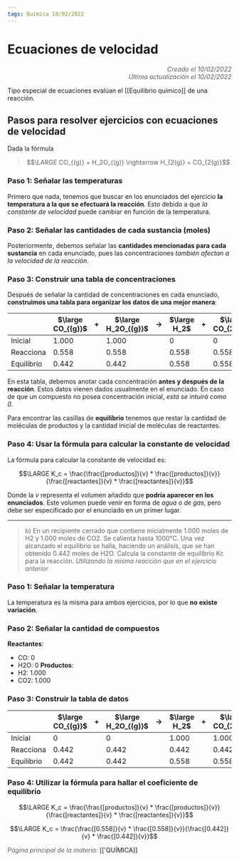```yaml
---
tags: Química 10/02/2022
---
```


# Ecuaciones de velocidad
<div style="text-align: right; opacity: 0.7; font-style: italic;">Creado el 10/02/2022</div>
<div style="text-align: right; opacity: 0.7; font-style: italic;">Última actualización el 10/02/2022</div>

Tipo especial de ecuaciones evalúan el [[Equilibrio químico]] de una reacción.

## Pasos para resolver ejercicios con ecuaciones de velocidad

Dada la fórmula

> $$\LARGE CO_{(g)} + H_2O_{(g)} \rightarrow H_{2(g)} + CO_{2(g)}$$

### Paso 1: Señalar las temperaturas

Primero que nada, tenemos que buscar en los enunciados del ejercicio **la temperatura a la que se efectuará la reacción**. Esto debido a que *la constante de velocidad* puede cambiar en función de la temperatura.

### Paso 2: Señalar las cantidades de cada sustancia (moles)

Posteriormente, debemos señalar las **cantidades mencionadas para cada sustancia** en cada enunciado, pues las concentraciones *también afectan a la velocidad de la reacción*.

### Paso 3: Construir una tabla de concentraciones

Después de señalar la cantidad de concentraciones en cada enunciado, **construimos una tabla para organizar los datos de una mejor manera**:

|            | $\large CO_{(g)}$ | +   | $\large H_2O_{(g)}$ | $\rightarrow$ | $\large H_2$ | +   | $\large CO_{2(g)}$ |
| ---------- | ----------------- | --- | ------------------- | ------------- | ------------ | --- | ------------------ |
| Inicial    | 1.000             |     | 1.000               |               | 0            |     | 0                  |
| Reacciona  | 0.558             |     | 0.558               |               | 0.558        |     | 0.558              | 
| Equilibrio | 0.442             |     | 0.442               |               | 0.558        |     | 0.558              |

En esta tabla, debemos anotar cada concentración **antes y después de la reacción**. Estos datos vienen dados usualmente en el enunciado. En caso de que un compuesto no posea concentración inicial, *está se intuirá como 0*.

Para encontrar las casillas de **equilibrio** tenemos que restar la cantidad de moléculas de productos y la cantidad inicial de moléculas de reactantes.

### Paso 4: Usar la fórmula para calcular la constante de velocidad

La fórmula para calcular la constante de velocidad es:

$$\LARGE K_c = \frac{\frac{[productos]}{v} * \frac{[productos]}{v}}{\frac{[reactantes]}{v} * \frac{[reactantes]}{v}}$$

Donde la $v$ representa el volumen añadido que **podría aparecer en los enunciados**. 
Este volumen puede venir en forma de *agua o de gas*, pero debe ser especificado por el enunciado en un primer lugar.


---

> b) En un recipiente cerrado que contiene inicialmente 1.000 moles de H2 y 1.000 moles de CO2. Se calienta hasta 1000°C. Una vez alcanzado el equilibrio se halla, haciendo un análisis, que se han obtenido 0.442 moles de H2O. Calcula la constante de equilibrio Kc para la reacción.
*Utilizando la misma reacción que en el ejercicio anterior*

### Paso 1: Señalar la temperatura

La temperatura es la misma para ambos ejercicios, por lo que **no existe variación**.

### Paso 2: Señalar la cantidad de compuestos

**Reactantes**:
- CO: 0
- H2O: 0
**Productos**:
- H2: 1.000
- CO2: 1.000

### Paso 3: Construir la tabla de datos

|            | $\large CO_{(g)}$ | +   | $\large H_2O_{(g)}$ | $\rightarrow$ | $\large H_2$ | +   | $\large CO_{2(g)}$ |
| ---------- | ----------------- | --- | ------------------- | ------------- | ------------ | --- | ------------------ |
| Inicial    | 0                 |     | 0                   |               | 1.000        |     | 1.000              |
| Reacciona  | 0.442             |     | 0.442               |               | 0.442        |     | 0.442              |
| Equilibrio | 0.442             |     | 0.442               |               | 0.558        |     | 0.558              |

### Paso 4: Utilizar la fórmula para hallar el coeficiente de equilibrio

$$\LARGE K_c = \frac{\frac{[productos]}{v} * \frac{[productos]}{v}}{\frac{[reactantes]}{v} * \frac{[reactantes]}{v}}$$

$$\LARGE K_c = \frac{\frac{[0.558]}{v} * \frac{[0.558]}{v}}{\frac{[0.442]}{v} * \frac{[0.442]}{v}}$$

<span style="opacity: 0.7; font-style: italic;">Página principal de la materia:</span> [['QUÍMICA]]